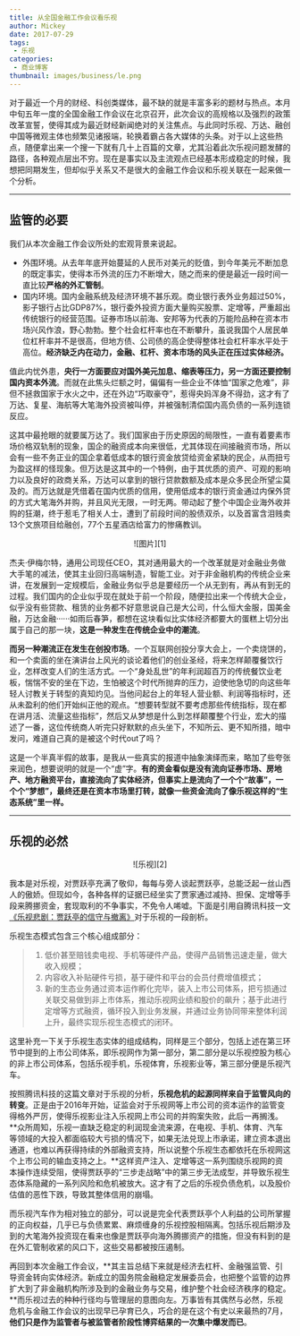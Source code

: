 ```yaml
---
title: 从全国金融工作会议看乐视
author: Mickey
date: 2017-07-29
tags:
 - 乐视
categories:
 - 商业博客
thumbnail: images/business/le.png
---
```


对于最近一个月的财经、科创类媒体，最不缺的就是丰富多彩的题材与热点。本月中旬五年一度的全国金融工作会议在北京召开，此次会议的高规格以及强烈的政策改革宣誓，使得其成为最近财经新闻绝对的关注焦点。与此同时乐视、万达、融创中国等微观主体也频繁见诸报端，轮换着霸占各大媒体的头条。对于以上这些热点，随便拿出来一个搜一下就有几十上百篇的文章，尤其沿着此次乐视问题发酵的路径，各种观点层出不穷。现在是事实以及主流观点已经基本形成稳定的时候，我想把同期发生，但却似乎关系又不是很大的金融工作会议和乐视关联在一起来做一个分析。


----------


## 监管的必要

我们从本次金融工作会议所处的宏观背景来说起。

 - 外围环境。从去年年底开始蔓延的人民币对美元的贬值，到今年美元不断加息的既定事实，使得本币外流的压力不断增大，随之而来的便是最近一段时间一直比较**严格的外汇管制**。
 - 国内环境。国内金融系统及经济环境不甚乐观。商业银行表外业务超过50%，影子银行占比GDP87%，银行委外投资方面大量购买股票、定增等，严重超出传统银行的经营范围。证券市场以前海、安邦等为代表的万能险品种在资本市场兴风作浪，野心勃勃。整个社会杠杆率也在不断攀升，虽说我国个人居民单位杠杆率并不是很高，但地方债、公司债的高企使得整体社会杠杆率水平处于高位。**经济缺乏内在动力，金融、杠杆、资本市场的风头正在压过实体经济。**

值此内忧外患，**央行一方面要应对国外美元加息、缩表等压力，另一方面还要控制国内资本外流**。而就在此焦头烂额之时，偏偏有一些企业不体恤“国家之危难”，非但不拯救国家于水火之中，还在外边“巧取豪夺”，惹得央妈浑身不得劲，这才有了万达、复星、海航等大笔海外投资被叫停，并被强制清偿国内高负债的一系列连锁反应。

这其中最抢眼的就要属万达了。我们国家由于历史原因的局限性，一直有着要素市场价格双轨制的现象，国企的融资成本向来很低，尤其体现在间接融资市场，所以会有一些不务正业的国企拿着低成本的银行资金放贷给资金紧缺的民企，从而扭亏为盈这样的怪现象。但万达是这其中的一个特例，由于其优质的资产、可观的影响力以及良好的政商关系，万达可以拿到的银行贷款数额及成本是众多民企所望尘莫及的。而万达就是凭借着在国内优质的信用，使用低成本的银行资金通过内保外贷的方式大笔海外并购，并且风光无限，一时无两。带动起了整个中国企业海外收并购的狂潮，终于惹毛了相关人士，遭到了前段时间的股债双杀，以及首富含泪贱卖13个文旅项目给融创，77个五星酒店给富力的惨痛教训。

<center>![图片][1]</center>

杰夫·伊梅尔特，通用公司现任CEO，其对通用最大的一个改革就是对金融业务做大手笔的减法，使其主业回归高端制造，智能工业。对于非金融机构的传统企业来讲，在发展到一定规模后，金融业务似乎总是要经历一个从无到有，再从有到无的过程。我们国内的企业似乎现在就处于前一个阶段，随便拉出来一个传统大企业，似乎没有些贷款、租赁的业务都不好意思说自己是大公司，什么恒大金服，国美金融，万达金融······如雨后春笋，都想在这块看似比实体经济都要大的蛋糕上切分出属于自己的那一块，**这是一种发生在传统企业中的潮流**。

**而另一种潮流正在发生在创投市场**。一个互联网创投分享大会上，一个卖烧饼的，和一个卖面的坐在演讲台上风光的谈论着他们的创业圣经，将来怎样颠覆餐饮行业，怎样改变人们的生活方式。一个“身处乱世”的年利润超百万的传统餐饮业老板，惴惴不安的坐在下边，生怕被这个时代所抛弃的压力，迫使他急切的向这些年轻人讨教关于转型的真知灼见。当他问起台上的年轻人营业额、利润等指标时，还从未盈利的他们开始纠正他的观点。“想要转型就不要考虑那些传统指标，现在都在讲月活、流量这些指标”，然后又从梦想是什么到怎样颠覆整个行业，宏大的描述了一番，这位传统商人听完只好默默的点头坐下，不知所云、更不知所措，暗中发问，难道自己真的是被这个时代out了吗？

这是一个半真半假的故事，是我从一些真实的报道中抽象演绎而来，略加了些夸张来润色，想要说明的就是一个“虚”字。**有的资金看似是没有流向证券市场、房地产、地方融资平台，直接流向了实体经济，但事实上是流向了一个个“故事”，一个个“梦想”，最终还是在资本市场里打转，就像一些资金流向了像乐视这样的“生态系统”里一样。**


----------


## 乐视的必然

<center>![乐视][2]</center>

我本是对乐视，对贾跃亭充满了敬仰，每每与旁人谈起贾跃亭，总能泛起一丝山西人的傲娇。但现如今，各种各样的证据已经坐实了贾家通过减持、担保、定增等手段来腾挪资金，套现取利的不争事实，不免令人唏嘘。下面是引用自腾讯科技一文[《乐视悲剧：贾跃亭的信守与撤离》][3]对于乐视的一段剖析。

乐视生态模式包含三个核心组成部分：

>  1. 低价甚至赔钱卖电视、手机等硬件产品，使得产品销售迅速走量，做大收入规模；
>  2. 内容收入补贴硬件亏损，基于硬件和平台的会员付费增值模式；
>  3. 新的生态业务通过资本运作孵化完毕，装入上市公司体系，把亏损通过关联交易做到非上市体系，推动乐视网业绩和股价的飙升；基于此进行定增等方式融资，循环投入到业务发展，并通过业务协同带来整体利润上升，最终实现乐视生态模式的闭环。

这里补充一下关于乐视生态实体的组成结构，同样是三个部分，包括上述在第三环节中提到的上市公司体系，即乐视网作为第一部分，第二部分是以乐视控股为核心的非上市公司体系，包括乐视手机，乐视体育，乐视影业等，第三部分便是乐视汽车。

按照腾讯科技的这篇文章对于乐视的分析，**乐视危机的起源同样来自于监管风向的转变**。正是由于2016年开始，证监会对于乐视网等上市公司的资本运作的监管变得格外严厉，使得乐视影业注入乐视网上市公司的并购案失败，此后一再搁浅。**众所周知，乐视一直缺乏稳定的利润现金流来源，在电视、手机、体育、汽车等领域的大投入都面临较大亏损的情况下，如果无法兑现上市承诺，建立资本退出通道，也难以再获得持续的外部融资支持，所以说整个乐视生态都依托在乐视网这个上市公司的输血支持之上。**这样资产注入、定增等这一系列围绕乐视网的资本操作连续受阻，使得贾跃亭的“三步走战略”中的第三步无法成型，并导致乐视生态体系隐藏的一系列风险和危机被放大。这才有了之后的乐视负债危机，以及股价估值的恶性下跌，导致其整体信用的崩塌。

而乐视汽车作为相对独立的部分，可以说是完全代表贾跃亭个人利益的公司所掌握的正向权益，几乎已与负债累累、麻烦缠身的乐视控股相隔离。包括乐视后期涉及到的大笔海外投资现在看来也像是贾跃亭向海外腾挪资产的措施，但没有料到的是在外汇管制收紧的风口下，这些交易都被按压遏制。

再回到本次金融工作会议，**其主旨总结下来就是经济去杠杆、金融强监管、引导资金转向实体经济。新成立的国务院金融稳定发展委员会，也把整个监管的边界扩大到了非金融机构所涉及到的金融业务与交易，维护整个社会经济秩序的稳定。**而乐视过去的种种行径均与管理层的意图向左。万事皆有其偶然与必然，乐视危机与金融工作会议的出现早已孕育已久，巧合的是在这个有史以来最热的7月，**他们只是作为监管者与被监管者阶段性博弈结果的一次集中爆发而已**。


  [1]: http://static.zybuluo.com/MickeyWang/6hzticc5wsuw2ch2aewqku7s/v2-d10b7ea1779eaef2845516a0c0cf6765_r.jpg
  [2]: http://static.zybuluo.com/MickeyWang/f07ipzyiei9kf4bcnhg0htf3/s_25dc007b9f8a49b79caf06645216cefe.jpg
  [3]: http://tech.qq.com/a/20170724/002568.htm?t=1500855734682
  [4]: http://mickeywang.com
  [5]: http://weibo.com/MickeyLaughing